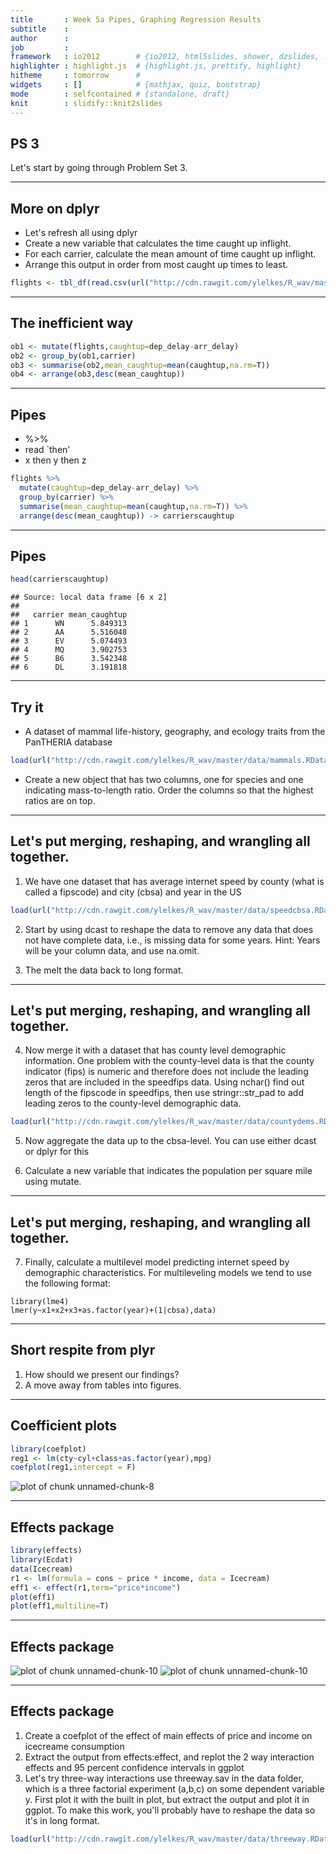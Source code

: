 ```yaml
---
title       : Week 5a Pipes, Graphing Regression Results
subtitle    : 
author      : 
job         : 
framework   : io2012        # {io2012, html5slides, shower, dzslides, ...}
highlighter : highlight.js  # {highlight.js, prettify, highlight}
hitheme     : tomorrow      # 
widgets     : []            # {mathjax, quiz, bootstrap}
mode        : selfcontained # {standalone, draft}
knit        : slidify::knit2slides
---
```

## PS 3
Let's start by going through Problem Set 3.

---
## More on dplyr
* Let's refresh all using dplyr
* Create a new variable that calculates the time caught up inflight.
* For each carrier, calculate the mean amount of time caught up inflight.
* Arrange this output in order from most caught up times to least.


```r
flights <- tbl_df(read.csv(url("http://cdn.rawgit.com/ylelkes/R_wav/master/data/flights.csv")))
```

---
## The inefficient way

```r
ob1 <- mutate(flights,caughtup=dep_delay-arr_delay)
ob2 <- group_by(ob1,carrier)
ob3 <- summarise(ob2,mean_caughtup=mean(caughtup,na.rm=T))
ob4 <- arrange(ob3,desc(mean_caughtup))
```

---
## Pipes
* %>%
* read `then'
* x then y then z 


```r
flights %>% 
  mutate(caughtup=dep_delay-arr_delay) %>% 
  group_by(carrier) %>%
  summarise(mean_caughtup=mean(caughtup,na.rm=T)) %>%
  arrange(desc(mean_caughtup)) -> carrierscaughtup
```

---
## Pipes


```r
head(carrierscaughtup)
```

```
## Source: local data frame [6 x 2]
## 
##   carrier mean_caughtup
## 1      WN      5.849313
## 2      AA      5.516048
## 3      EV      5.074493
## 4      MQ      3.902753
## 5      B6      3.542348
## 6      DL      3.191818
```

---
## Try it

- A dataset of mammal life-history, geography, and ecology traits from the PanTHERIA database


```r
load(url("http://cdn.rawgit.com/ylelkes/R_wav/master/data/mammals.RData"))
```
* Create a new object that has two columns, one for species and one indicating mass-to-length ratio. Order the columns so that the highest ratios are on top. 

---
## Let's put merging, reshaping, and wrangling all together. 
1. We have one dataset that has average internet speed by county (what is called a fipscode) and city (cbsa) and year in the US


```r
load(url("http://cdn.rawgit.com/ylelkes/R_wav/master/data/speedcbsa.RData"))
```
2. Start by using dcast to reshape the data to remove any data that does not have complete data, i.e., is missing data for some years. Hint: Years will be your column data, and use na.omit.

3. The melt the data back to long format.

---
## Let's put merging, reshaping, and wrangling all together. 

4. Now merge it with a dataset that has county level demographic information. One problem with the county-level data is that the county indicator (fips) is numeric and therefore does not include the leading zeros that are included in the speedfips data. Using nchar() find out length of the fipscode in speedfips, then use stringr::str_pad to add leading zeros to the county-level demographic data. 


```r
load(url("http://cdn.rawgit.com/ylelkes/R_wav/master/data/countydems.RData"))
```

5. Now aggregate the data up to the cbsa-level. You can use either dcast or dplyr for this

6. Calculate a new variable that indicates the population per square mile using mutate.

---
## Let's put merging, reshaping, and wrangling all together. 

7. Finally, calculate a multilevel model predicting internet speed by demographic characteristics. For multileveling models we tend to use the following format:

```
library(lme4)
lmer(y~x1+x2+x3+as.factor(year)+(1|cbsa),data)
```

---
## Short respite from plyr

1. How should we present our findings?
2. A move away from tables into figures.

---
## Coefficient plots

```r
library(coefplot)
reg1 <- lm(cty~cyl+class+as.factor(year),mpg)
coefplot(reg1,intercept = F)
```

![plot of chunk unnamed-chunk-8](assets/fig/unnamed-chunk-8-1.png) 

---
## Effects package

```r
library(effects)
library(Ecdat)
data(Icecream)
r1 <- lm(formula = cons ~ price * income, data = Icecream)  
eff1 <- effect(r1,term="price*income")
plot(eff1)
plot(eff1,multiline=T)
```

---
## Effects package
![plot of chunk unnamed-chunk-10](assets/fig/unnamed-chunk-10-1.png) ![plot of chunk unnamed-chunk-10](assets/fig/unnamed-chunk-10-2.png) 


---
## Effects package
1. Create a coefplot of the effect of main effects of price and income on icecreame consumption
2. Extract the output from effects:effect, and replot the 2 way interaction effects and 95 percent confidence intervals in ggplot
3. Let's try three-way interactions use threeway.sav in the data folder, which is a three factorial experiment (a,b,c) on some dependent variable y. First plot it with the built in plot, but extract the output and plot it in ggplot. To make this work, you'll probably have to reshape the data so it's in long format. 


```r
load(url("http://cdn.rawgit.com/ylelkes/R_wav/master/data/threeway.RData"))
```

